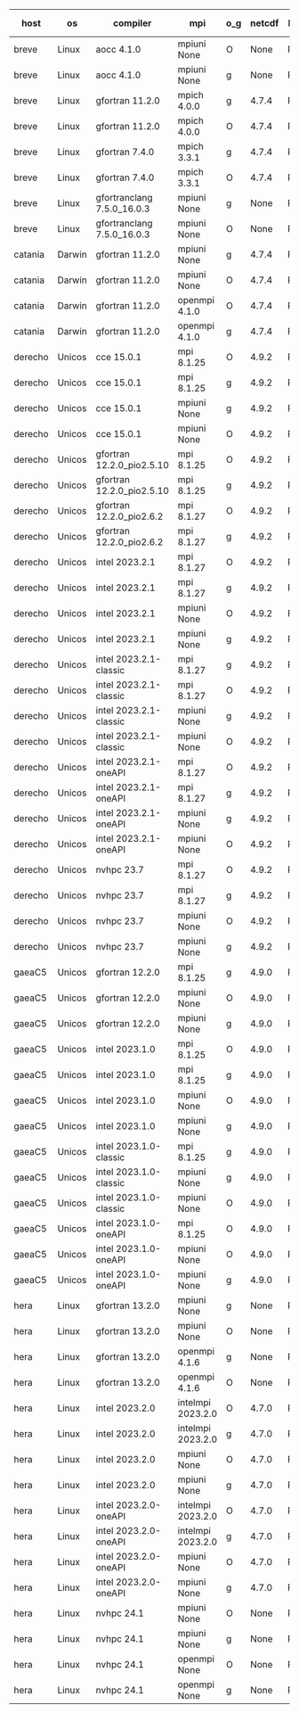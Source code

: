 

| host     | os       | compiler                              | mpi                      | o_g        | netcdf        | build       | u_pass          | u_fail          | s_pass            | s_fail            | e_pass             | e_fail             | nuopc_pass       | nuopc_fail       | artifacts link          |
|----------|----------|---------------------------------------|--------------------------|------------|---------------|-------------|-----------------|-----------------|-------------------|-------------------|--------------------|--------------------|------------------|------------------|-------------------------|
| breve | Linux | aocc 4.1.0 | mpiuni None  | O | None  | PASS | 12415 | 26 | 8 | 0 | 44 | 0 | None | None | <a href="https://github.com/esmf-org/esmf-test-artifacts/tree/c3281ecb8b327b8517bebc2a9c6df17a5f1f82a1/develop/aocc/4.1.0/O/mpiuni/None" target="_blank">c3281ec</a> | 
| breve | Linux | aocc 4.1.0 | mpiuni None  | g | None  | PASS | 12415 | 26 | 8 | 0 | 44 | 0 | None | None | <a href="https://github.com/esmf-org/esmf-test-artifacts/tree/e53af2b25c152c65f71654fd655a9dcb8a7cc702/develop/aocc/4.1.0/g/mpiuni/None" target="_blank">e53af2b</a> | 
| breve | Linux | gfortran 11.2.0 | mpich 4.0.0  | g | 4.7.4  | PASS | 14109 | 0 | 49 | 0 | 81 | 0 | 47 | 0 | <a href="https://github.com/esmf-org/esmf-test-artifacts/tree/d734f720cca62fddd6f68628c4f02f3ffa3c9ef2/develop/gfortran/11.2.0/g/mpich/4.0.0" target="_blank">d734f72</a> | 
| breve | Linux | gfortran 11.2.0 | mpich 4.0.0  | O | 4.7.4  | PASS | 14109 | 0 | 49 | 0 | 81 | 0 | 47 | 0 | <a href="https://github.com/esmf-org/esmf-test-artifacts/tree/9f9d3b1de0dcc5bdea5011ecd1a30a667990d18a/develop/gfortran/11.2.0/O/mpich/4.0.0" target="_blank">9f9d3b1</a> | 
| breve | Linux | gfortran 7.4.0 | mpich 3.3.1  | g | 4.7.4  | PASS | 14109 | 0 | 49 | 0 | 81 | 0 | 47 | 0 | <a href="https://github.com/esmf-org/esmf-test-artifacts/tree/20806741c8adbabf6b65146eb790a4746bee79ca/develop/gfortran/7.4.0/g/mpich/3.3.1" target="_blank">2080674</a> | 
| breve | Linux | gfortran 7.4.0 | mpich 3.3.1  | O | 4.7.4  | PASS | 14109 | 0 | 49 | 0 | 81 | 0 | 47 | 0 | <a href="https://github.com/esmf-org/esmf-test-artifacts/tree/f2c0f502b01d106ed3d9a08a9162f969960265fe/develop/gfortran/7.4.0/O/mpich/3.3.1" target="_blank">f2c0f50</a> | 
| breve | Linux | gfortranclang 7.5.0_16.0.3 | mpiuni None  | g | None  | PASS | 12441 | 0 | 8 | 0 | 44 | 0 | None | None | <a href="https://github.com/esmf-org/esmf-test-artifacts/tree/ba726ef952b68da2ddcc269f8992c557e21d861c/develop/gfortranclang/7.5.0_16.0.3/g/mpiuni/None" target="_blank">ba726ef</a> | 
| breve | Linux | gfortranclang 7.5.0_16.0.3 | mpiuni None  | O | None  | PASS | 12441 | 0 | 8 | 0 | 44 | 0 | None | None | <a href="https://github.com/esmf-org/esmf-test-artifacts/tree/2887933d9787d5f8c47ae5de17fd22d7ddfcdd97/develop/gfortranclang/7.5.0_16.0.3/O/mpiuni/None" target="_blank">2887933</a> | 
| catania | Darwin | gfortran 11.2.0 | mpiuni None  | g | 4.7.4  | PASS | 12441 | 0 | 8 | 0 | 44 | 0 | None | None | <a href="https://github.com/esmf-org/esmf-test-artifacts/tree/a4d73bbbdcf155783363c6ea547a73a1e1d53f00/develop/gfortran/11.2.0/g/mpiuni/None" target="_blank">a4d73bb</a> | 
| catania | Darwin | gfortran 11.2.0 | mpiuni None  | O | 4.7.4  | PASS | 12441 | 0 | 8 | 0 | 44 | 0 | None | None | <a href="https://github.com/esmf-org/esmf-test-artifacts/tree/82870b7151573e0cf5dd6d51aa6f03a37964c058/develop/gfortran/11.2.0/O/mpiuni/None" target="_blank">82870b7</a> | 
| catania | Darwin | gfortran 11.2.0 | openmpi 4.1.0  | O | 4.7.4  | PASS | 14106 | 3 | 49 | 0 | 81 | 0 | 47 | 0 | <a href="https://github.com/esmf-org/esmf-test-artifacts/tree/619bf5d09b8373819dc486ebc81113af8e2b2403/develop/gfortran/11.2.0/O/openmpi/4.1.0" target="_blank">619bf5d</a> | 
| catania | Darwin | gfortran 11.2.0 | openmpi 4.1.0  | g | 4.7.4  | PASS | 14106 | 3 | 49 | 0 | 81 | 0 | 47 | 0 | <a href="https://github.com/esmf-org/esmf-test-artifacts/tree/e0a70fad7e6b97a89d485bcdb8a75741a13a6c4e/develop/gfortran/11.2.0/g/openmpi/4.1.0" target="_blank">e0a70fa</a> | 
| derecho | Unicos | cce 15.0.1 | mpi 8.1.25  | O | 4.9.2  | PASS | 14031 | 78 | 49 | 0 | 81 | 0 | 47 | 0 | <a href="https://github.com/esmf-org/esmf-test-artifacts/tree/56c75373dfb9a6534657abf42a055558a31790e4/develop/cce/15.0.1/O/mpi/8.1.25" target="_blank">56c7537</a> | 
| derecho | Unicos | cce 15.0.1 | mpi 8.1.25  | g | 4.9.2  | PASS | 14033 | 76 | 49 | 0 | 81 | 0 | 47 | 0 | <a href="https://github.com/esmf-org/esmf-test-artifacts/tree/aa819cf34302e1f4c3a393cc3f8334cd7ebc6b29/develop/cce/15.0.1/g/mpi/8.1.25" target="_blank">aa819cf</a> | 
| derecho | Unicos | cce 15.0.1 | mpiuni None  | g | 4.9.2  | PASS | 12365 | 76 | 8 | 0 | 44 | 0 | None | None | <a href="https://github.com/esmf-org/esmf-test-artifacts/tree/3e563c01636346119c50836ad8fb818c5b0f1bb1/develop/cce/15.0.1/g/mpiuni/None" target="_blank">3e563c0</a> | 
| derecho | Unicos | cce 15.0.1 | mpiuni None  | O | 4.9.2  | PASS | 12363 | 78 | 8 | 0 | 44 | 0 | None | None | <a href="https://github.com/esmf-org/esmf-test-artifacts/tree/46287ea1a88300a11e98131b14f356253460e905/develop/cce/15.0.1/O/mpiuni/None" target="_blank">46287ea</a> | 
| derecho | Unicos | gfortran 12.2.0_pio2.5.10 | mpi 8.1.25  | O | 4.9.2  | PASS | 14109 | 0 | 49 | 0 | 81 | 0 | 47 | 0 | <a href="https://github.com/esmf-org/esmf-test-artifacts/tree/4be97a492e126e5b52864b4198c4fa6c5ab997fa/develop/gfortran/12.2.0_pio2.5.10/O/mpi/8.1.25" target="_blank">4be97a4</a> | 
| derecho | Unicos | gfortran 12.2.0_pio2.5.10 | mpi 8.1.25  | g | 4.9.2  | PASS | 14109 | 0 | 49 | 0 | 81 | 0 | 47 | 0 | <a href="https://github.com/esmf-org/esmf-test-artifacts/tree/9833ebd8aa429fe790a50ad3150d81524ff339e0/develop/gfortran/12.2.0_pio2.5.10/g/mpi/8.1.25" target="_blank">9833ebd</a> | 
| derecho | Unicos | gfortran 12.2.0_pio2.6.2 | mpi 8.1.27  | O | 4.9.2  | PASS | 14109 | 0 | 49 | 0 | 81 | 0 | 47 | 0 | <a href="https://github.com/esmf-org/esmf-test-artifacts/tree/34b7ccb2e647eb001c144dc5e359c6148619f337/develop/gfortran/12.2.0_pio2.6.2/O/mpi/8.1.27" target="_blank">34b7ccb</a> | 
| derecho | Unicos | gfortran 12.2.0_pio2.6.2 | mpi 8.1.27  | g | 4.9.2  | PASS | 14109 | 0 | 49 | 0 | 81 | 0 | 47 | 0 | <a href="https://github.com/esmf-org/esmf-test-artifacts/tree/f33c84533d1576fd76c363c511c6d428e2f11976/develop/gfortran/12.2.0_pio2.6.2/g/mpi/8.1.27" target="_blank">f33c845</a> | 
| derecho | Unicos | intel 2023.2.1 | mpi 8.1.27  | O | 4.9.2  | PASS | 14109 | 0 | 49 | 0 | 81 | 0 | 47 | 0 | <a href="https://github.com/esmf-org/esmf-test-artifacts/tree/a3e246babc6f4c782d6e45a63c148221198ed866/develop/intel/2023.2.1/O/mpi/8.1.27" target="_blank">a3e246b</a> | 
| derecho | Unicos | intel 2023.2.1 | mpi 8.1.27  | g | 4.9.2  | PASS | 14109 | 0 | 49 | 0 | 81 | 0 | 47 | 0 | <a href="https://github.com/esmf-org/esmf-test-artifacts/tree/42f37a562eb827588d56489f621d752bc14dd0f4/develop/intel/2023.2.1/g/mpi/8.1.27" target="_blank">42f37a5</a> | 
| derecho | Unicos | intel 2023.2.1 | mpiuni None  | O | 4.9.2  | PASS | 12441 | 0 | 8 | 0 | 44 | 0 | None | None | <a href="https://github.com/esmf-org/esmf-test-artifacts/tree/07292089abd7cbf78ab2f9d4cbd16c6a44a38457/develop/intel/2023.2.1/O/mpiuni/None" target="_blank">0729208</a> | 
| derecho | Unicos | intel 2023.2.1 | mpiuni None  | g | 4.9.2  | PASS | 12441 | 0 | 8 | 0 | 44 | 0 | None | None | <a href="https://github.com/esmf-org/esmf-test-artifacts/tree/e2287a7d9556e3435164247a670fff7a2a630541/develop/intel/2023.2.1/g/mpiuni/None" target="_blank">e2287a7</a> | 
| derecho | Unicos | intel 2023.2.1-classic | mpi 8.1.27  | g | 4.9.2  | PASS | 14109 | 0 | 49 | 0 | 81 | 0 | 47 | 0 | <a href="https://github.com/esmf-org/esmf-test-artifacts/tree/d48195d7dc87caa04aef89a13c8af7755e103d5c/develop/intel/2023.2.1-classic/g/mpi/8.1.27" target="_blank">d48195d</a> | 
| derecho | Unicos | intel 2023.2.1-classic | mpi 8.1.27  | O | 4.9.2  | PASS | 14109 | 0 | 49 | 0 | 81 | 0 | 47 | 0 | <a href="https://github.com/esmf-org/esmf-test-artifacts/tree/6492783d5d949f882d9e7dfa5ba9dece7274e5f5/develop/intel/2023.2.1-classic/O/mpi/8.1.27" target="_blank">6492783</a> | 
| derecho | Unicos | intel 2023.2.1-classic | mpiuni None  | g | 4.9.2  | PASS | 12441 | 0 | 8 | 0 | 44 | 0 | None | None | <a href="https://github.com/esmf-org/esmf-test-artifacts/tree/9b15fdd79ea37e4c29c22721dc7116702143661d/develop/intel/2023.2.1-classic/g/mpiuni/None" target="_blank">9b15fdd</a> | 
| derecho | Unicos | intel 2023.2.1-classic | mpiuni None  | O | 4.9.2  | PASS | 12441 | 0 | 8 | 0 | 44 | 0 | None | None | <a href="https://github.com/esmf-org/esmf-test-artifacts/tree/980b2abf76f23ba26f8d5b288b7ed826ba8231a1/develop/intel/2023.2.1-classic/O/mpiuni/None" target="_blank">980b2ab</a> | 
| derecho | Unicos | intel 2023.2.1-oneAPI | mpi 8.1.27  | O | 4.9.2  | PASS | 14109 | 0 | 48 | 1 | 81 | 0 | 47 | 0 | <a href="https://github.com/esmf-org/esmf-test-artifacts/tree/adce7576d9710ea95923f1c3b6a4e9c6cf6db9df/develop/intel/2023.2.1-oneAPI/O/mpi/8.1.27" target="_blank">adce757</a> | 
| derecho | Unicos | intel 2023.2.1-oneAPI | mpi 8.1.27  | g | 4.9.2  | PASS | 14109 | 0 | 49 | 0 | 81 | 0 | 47 | 0 | <a href="https://github.com/esmf-org/esmf-test-artifacts/tree/44927516a40e756d15b018dac3957ea945d894ce/develop/intel/2023.2.1-oneAPI/g/mpi/8.1.27" target="_blank">4492751</a> | 
| derecho | Unicos | intel 2023.2.1-oneAPI | mpiuni None  | g | 4.9.2  | PASS | 12441 | 0 | 8 | 0 | 44 | 0 | None | None | <a href="https://github.com/esmf-org/esmf-test-artifacts/tree/d6e814e0aa39766175c2a1eda87b64187fe2610f/develop/intel/2023.2.1-oneAPI/g/mpiuni/None" target="_blank">d6e814e</a> | 
| derecho | Unicos | intel 2023.2.1-oneAPI | mpiuni None  | O | 4.9.2  | PASS | 12441 | 0 | 8 | 0 | 44 | 0 | None | None | <a href="https://github.com/esmf-org/esmf-test-artifacts/tree/01dfaf6f5442496287c9a0b84caa85e0d629dae4/develop/intel/2023.2.1-oneAPI/O/mpiuni/None" target="_blank">01dfaf6</a> | 
| derecho | Unicos | nvhpc 23.7 | mpi 8.1.27  | O | 4.9.2  | PASS | 14109 | 0 | 49 | 0 | 81 | 0 | 47 | 0 | <a href="https://github.com/esmf-org/esmf-test-artifacts/tree/dbc619044040234d16922f7a7fc3d1e6d5aa86a9/develop/nvhpc/23.7/O/mpi/8.1.27" target="_blank">dbc6190</a> | 
| derecho | Unicos | nvhpc 23.7 | mpi 8.1.27  | g | 4.9.2  | PASS | 14109 | 0 | 49 | 0 | 81 | 0 | 47 | 0 | <a href="https://github.com/esmf-org/esmf-test-artifacts/tree/95cc76cda8754b9907a3a9c41cd0ec0aea609a4a/develop/nvhpc/23.7/g/mpi/8.1.27" target="_blank">95cc76c</a> | 
| derecho | Unicos | nvhpc 23.7 | mpiuni None  | O | 4.9.2  | PASS | 12441 | 0 | 8 | 0 | 44 | 0 | None | None | <a href="https://github.com/esmf-org/esmf-test-artifacts/tree/27fb391f98860296e7761bacebbaeca620358202/develop/nvhpc/23.7/O/mpiuni/None" target="_blank">27fb391</a> | 
| derecho | Unicos | nvhpc 23.7 | mpiuni None  | g | 4.9.2  | PASS | 12441 | 0 | 8 | 0 | 44 | 0 | None | None | <a href="https://github.com/esmf-org/esmf-test-artifacts/tree/14d58070ea0324f9a21b3eab0fece2bff2f8f336/develop/nvhpc/23.7/g/mpiuni/None" target="_blank">14d5807</a> | 
| gaeaC5 | Unicos | gfortran 12.2.0 | mpi 8.1.25  | g | 4.9.0  | PASS | None | None | None | None | None | None | None | None | <a href="https://github.com/esmf-org/esmf-test-artifacts/tree/47eb0e8a91775406fd033f7a3852293bc6c75ea2/develop/gfortran/12.2.0/g/mpi/8.1.25" target="_blank">47eb0e8</a> | 
| gaeaC5 | Unicos | gfortran 12.2.0 | mpiuni None  | O | 4.9.0  | PASS | 12441 | 0 | 8 | 0 | 44 | 0 | None | None | <a href="https://github.com/esmf-org/esmf-test-artifacts/tree/fdfb378fd2dd5af4abe322a5f8a6d1ea71823948/develop/gfortran/12.2.0/O/mpiuni/None" target="_blank">fdfb378</a> | 
| gaeaC5 | Unicos | gfortran 12.2.0 | mpiuni None  | g | 4.9.0  | PASS | None | None | None | None | None | None | None | None | <a href="https://github.com/esmf-org/esmf-test-artifacts/tree/6380130c13df75d675159f40a4cc71af069f2024/develop/gfortran/12.2.0/g/mpiuni/None" target="_blank">6380130</a> | 
| gaeaC5 | Unicos | intel 2023.1.0 | mpi 8.1.25  | O | 4.9.0  | PASS | None | None | None | None | None | None | None | None | <a href="https://github.com/esmf-org/esmf-test-artifacts/tree/d31eee32d106998564ccc8de6a8684ae19fae278/develop/intel/2023.1.0/O/mpi/8.1.25" target="_blank">d31eee3</a> | 
| gaeaC5 | Unicos | intel 2023.1.0 | mpi 8.1.25  | g | 4.9.0  | PASS | None | None | None | None | None | None | None | None | <a href="https://github.com/esmf-org/esmf-test-artifacts/tree/b5115376a767eaf32296f198db10ce8b38dc765c/develop/intel/2023.1.0/g/mpi/8.1.25" target="_blank">b511537</a> | 
| gaeaC5 | Unicos | intel 2023.1.0 | mpiuni None  | O | 4.9.0  | PASS | 12441 | 0 | 8 | 0 | 44 | 0 | None | None | <a href="https://github.com/esmf-org/esmf-test-artifacts/tree/29d18c7c0b4c685144fbb9fd88c10168ced0b387/develop/intel/2023.1.0/O/mpiuni/None" target="_blank">29d18c7</a> | 
| gaeaC5 | Unicos | intel 2023.1.0 | mpiuni None  | g | 4.9.0  | PASS | 12441 | 0 | 8 | 0 | 44 | 0 | None | None | <a href="https://github.com/esmf-org/esmf-test-artifacts/tree/f78f7f517825b42dfaede63742ff8ef7fa8b057c/develop/intel/2023.1.0/g/mpiuni/None" target="_blank">f78f7f5</a> | 
| gaeaC5 | Unicos | intel 2023.1.0-classic | mpi 8.1.25  | g | 4.9.0  | PASS | None | None | None | None | None | None | None | None | <a href="https://github.com/esmf-org/esmf-test-artifacts/tree/0277cec7228782e42c3e176a35f1df23f3a1f04d/develop/intel/2023.1.0-classic/g/mpi/8.1.25" target="_blank">0277cec</a> | 
| gaeaC5 | Unicos | intel 2023.1.0-classic | mpiuni None  | g | 4.9.0  | PASS | 12441 | 0 | 8 | 0 | 44 | 0 | None | None | <a href="https://github.com/esmf-org/esmf-test-artifacts/tree/c34c3c975dd40e4dd4359224580b67d43ab98fe2/develop/intel/2023.1.0-classic/g/mpiuni/None" target="_blank">c34c3c9</a> | 
| gaeaC5 | Unicos | intel 2023.1.0-classic | mpiuni None  | O | 4.9.0  | PASS | 12441 | 0 | 8 | 0 | 44 | 0 | None | None | <a href="https://github.com/esmf-org/esmf-test-artifacts/tree/895288055f040088f2b7fbc2183a4bcc7fc25bca/develop/intel/2023.1.0-classic/O/mpiuni/None" target="_blank">8952880</a> | 
| gaeaC5 | Unicos | intel 2023.1.0-oneAPI | mpi 8.1.25  | O | 4.9.0  | PASS | 14109 | 0 | 48 | 1 | 81 | 0 | 37 | 10 | <a href="https://github.com/esmf-org/esmf-test-artifacts/tree/ea96490ba65a71b8a392445dd5c48d779f4f31e5/develop/intel/2023.1.0-oneAPI/O/mpi/8.1.25" target="_blank">ea96490</a> | 
| gaeaC5 | Unicos | intel 2023.1.0-oneAPI | mpiuni None  | O | 4.9.0  | PASS | 12441 | 0 | 8 | 0 | 44 | 0 | None | None | <a href="https://github.com/esmf-org/esmf-test-artifacts/tree/b02af610f3fcd0e269e5c0d69c94a21199b6ad89/develop/intel/2023.1.0-oneAPI/O/mpiuni/None" target="_blank">b02af61</a> | 
| gaeaC5 | Unicos | intel 2023.1.0-oneAPI | mpiuni None  | g | 4.9.0  | PASS | None | None | None | None | None | None | None | None | <a href="https://github.com/esmf-org/esmf-test-artifacts/tree/9bc752e5ee37bbc00e17c190286ff01dd68728a5/develop/intel/2023.1.0-oneAPI/g/mpiuni/None" target="_blank">9bc752e</a> | 
| hera | Linux | gfortran 13.2.0 | mpiuni None  | g | None  | PASS | 12441 | 0 | 8 | 0 | 44 | 0 | None | None | <a href="https://github.com/esmf-org/esmf-test-artifacts/tree/673911aacc42645357668dfd81ca43d7d5ad8fac/develop/gfortran/13.2.0/g/mpiuni/None" target="_blank">673911a</a> | 
| hera | Linux | gfortran 13.2.0 | mpiuni None  | O | None  | PASS | 12441 | 0 | 8 | 0 | 44 | 0 | None | None | <a href="https://github.com/esmf-org/esmf-test-artifacts/tree/dd0191f37a43d9f931119f678dc388bc81e405cc/develop/gfortran/13.2.0/O/mpiuni/None" target="_blank">dd0191f</a> | 
| hera | Linux | gfortran 13.2.0 | openmpi 4.1.6  | g | None  | PASS | 14109 | 0 | 49 | 0 | 81 | 0 | 47 | 0 | <a href="https://github.com/esmf-org/esmf-test-artifacts/tree/80ac813fca4276e09765cf0eca7dd5547cbf8e62/develop/gfortran/13.2.0/g/openmpi/4.1.6" target="_blank">80ac813</a> | 
| hera | Linux | gfortran 13.2.0 | openmpi 4.1.6  | O | None  | PASS | 14109 | 0 | 49 | 0 | 81 | 0 | 47 | 0 | <a href="https://github.com/esmf-org/esmf-test-artifacts/tree/e14b7f6de5607519e2b1d45e68494644219cddaf/develop/gfortran/13.2.0/O/openmpi/4.1.6" target="_blank">e14b7f6</a> | 
| hera | Linux | intel 2023.2.0 | intelmpi 2023.2.0  | O | 4.7.0  | PASS | 14109 | 0 | 49 | 0 | 81 | 0 | 47 | 0 | <a href="https://github.com/esmf-org/esmf-test-artifacts/tree/b4f29675786207045d613dfd441f4830a7ca3c25/develop/intel/2023.2.0/O/intelmpi/2023.2.0" target="_blank">b4f2967</a> | 
| hera | Linux | intel 2023.2.0 | intelmpi 2023.2.0  | g | 4.7.0  | PASS | 14109 | 0 | 49 | 0 | 81 | 0 | 47 | 0 | <a href="https://github.com/esmf-org/esmf-test-artifacts/tree/9d72583cee9172b4c2af1892f94d348ca312a1c9/develop/intel/2023.2.0/g/intelmpi/2023.2.0" target="_blank">9d72583</a> | 
| hera | Linux | intel 2023.2.0 | mpiuni None  | O | 4.7.0  | PASS | 12441 | 0 | 8 | 0 | 44 | 0 | None | None | <a href="https://github.com/esmf-org/esmf-test-artifacts/tree/2a99dfdfbcb82d0fdebbacc11065e211ae84f241/develop/intel/2023.2.0/O/mpiuni/None" target="_blank">2a99dfd</a> | 
| hera | Linux | intel 2023.2.0 | mpiuni None  | g | 4.7.0  | PASS | 12441 | 0 | 8 | 0 | 44 | 0 | None | None | <a href="https://github.com/esmf-org/esmf-test-artifacts/tree/ff6983753d8eed310240b8cc8b08e96031b7a239/develop/intel/2023.2.0/g/mpiuni/None" target="_blank">ff69837</a> | 
| hera | Linux | intel 2023.2.0-oneAPI | intelmpi 2023.2.0  | O | 4.7.0  | PASS | 14109 | 0 | 48 | 1 | 81 | 0 | 47 | 0 | <a href="https://github.com/esmf-org/esmf-test-artifacts/tree/d992ceda2f77956c610431b0e1d8a5de92985cd4/develop/intel/2023.2.0-oneAPI/O/intelmpi/2023.2.0" target="_blank">d992ced</a> | 
| hera | Linux | intel 2023.2.0-oneAPI | intelmpi 2023.2.0  | g | 4.7.0  | PASS | 14109 | 0 | 49 | 0 | 81 | 0 | 47 | 0 | <a href="https://github.com/esmf-org/esmf-test-artifacts/tree/b7600a71e52c0961aadb4ab28942be13a80e7bb8/develop/intel/2023.2.0-oneAPI/g/intelmpi/2023.2.0" target="_blank">b7600a7</a> | 
| hera | Linux | intel 2023.2.0-oneAPI | mpiuni None  | O | 4.7.0  | PASS | 12441 | 0 | 8 | 0 | 44 | 0 | None | None | <a href="https://github.com/esmf-org/esmf-test-artifacts/tree/63499d973d5a51bb088748ae556665b0408bd56f/develop/intel/2023.2.0-oneAPI/O/mpiuni/None" target="_blank">63499d9</a> | 
| hera | Linux | intel 2023.2.0-oneAPI | mpiuni None  | g | 4.7.0  | PASS | 12441 | 0 | 8 | 0 | 44 | 0 | None | None | <a href="https://github.com/esmf-org/esmf-test-artifacts/tree/d2794784f8d2fe18b60a5ecf10372c022f676735/develop/intel/2023.2.0-oneAPI/g/mpiuni/None" target="_blank">d279478</a> | 
| hera | Linux | nvhpc 24.1 | mpiuni None  | O | None  | PASS | 12441 | 0 | 8 | 0 | 44 | 0 | None | None | <a href="https://github.com/esmf-org/esmf-test-artifacts/tree/a2c533f3d8678631647bdf895fcccee19fe46d21/develop/nvhpc/24.1/O/mpiuni/None" target="_blank">a2c533f</a> | 
| hera | Linux | nvhpc 24.1 | mpiuni None  | g | None  | PASS | 12441 | 0 | 8 | 0 | 44 | 0 | None | None | <a href="https://github.com/esmf-org/esmf-test-artifacts/tree/a1c7bccefcd2b24a3dc25e3b6a23eced78721f22/develop/nvhpc/24.1/g/mpiuni/None" target="_blank">a1c7bcc</a> | 
| hera | Linux | nvhpc 24.1 | openmpi None  | O | None  | PASS | 14109 | 0 | 49 | 0 | 81 | 0 | 47 | 0 | <a href="https://github.com/esmf-org/esmf-test-artifacts/tree/b739a670a92a7897caa0f5854fd3ac0c41a780e4/develop/nvhpc/24.1/O/openmpi/None" target="_blank">b739a67</a> | 
| hera | Linux | nvhpc 24.1 | openmpi None  | g | None  | PASS | 14109 | 0 | 49 | 0 | 81 | 0 | 47 | 0 | <a href="https://github.com/esmf-org/esmf-test-artifacts/tree/fa9f08d8c8cd64a6bc9a5afaeb45ff266bd378be/develop/nvhpc/24.1/g/openmpi/None" target="_blank">fa9f08d</a> | 
